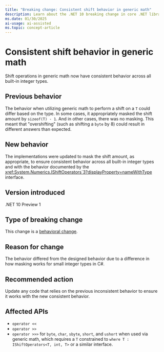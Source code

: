```yaml
---
title: "Breaking change: Consistent shift behavior in generic math"
description: Learn about the .NET 10 breaking change in core .NET libraries where shift operations in generic math now have consistent behavior.
ms.date: 01/30/2025
ai-usage: ai-assisted
ms.topic: concept-article
---
```

# Consistent shift behavior in generic math

Shift operations in generic math now have consistent behavior across all built-in integer types.

## Previous behavior

The behavior when utilizing generic math to perform a shift on a `T` could differ based on the type. In some cases, it appropriately masked the shift amount by `sizeof(T) - 1`. And in other cases, there was no masking. This meant that "overshifting" (such as shifting a `byte` by 8) could result in different answers than expected.

## New behavior

The implementations were updated to mask the shift amount, as appropriate, to ensure consistent behavior across all built-in integer types and with the behavior documented by the <xref:System.Numerics.IShiftOperators`3?displayProperty=nameWithType> interface.

## Version introduced

.NET 10 Preview 1

## Type of breaking change

This change is a [behavioral change](../../categories.md#behavioral-change).

## Reason for change

The behavior differed from the designed behavior due to a difference in how masking works for small integer types in C#.

## Recommended action

Update any code that relies on the previous inconsistent behavior to ensure it works with the new consistent behavior.

## Affected APIs

- `operator <<`
- `operator >>`
- `operator >>>` for `byte`, `char`, `sbyte`, `short`, and `ushort` when used via generic math, which requires a `T` constrained to `where T : IShiftOperators<T, int, T>` or a similar interface.
